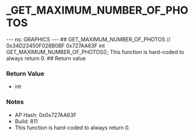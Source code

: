 # _GET_MAXIMUM_NUMBER_OF_PHOTOS

--- ns: GRAPHICS --- ## GET_MAXIMUM_NUMBER_OF_PHOTOS  // 0x34D23450F028B0BF 0x727AA63F int GET_MAXIMUM_NUMBER_OF_PHOTOS();  This function is hard-coded to always return 0.  ## Return value

### Return Value
* int

### Notes
* AP Hash: 0x0x727AA63F
* Build: 811
* This function is hard-coded to always return 0.

